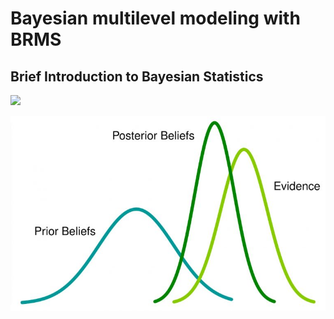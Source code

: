 Bayesian multilevel modeling with BRMS
================

## Brief Introduction to Bayesian Statistics

![](https://github.com/adowneywall/lotterhoslabprotocols/blob/gh-pages/img/404-southpark.jpg)

![](https://github.com/adowneywall/Tutorials/blob/master/img/bayesianDistributions.png)

###
